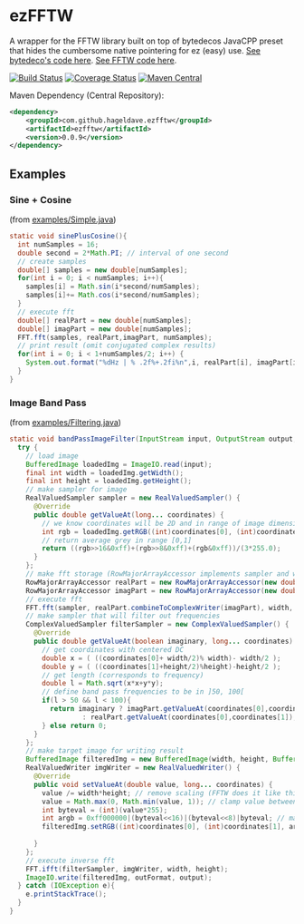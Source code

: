 # ezFFTW

A wrapper for the FFTW library built on top of bytedecos JavaCPP preset that hides the cumbersome native pointering for ez (easy) use. [See bytedeco's code here](https://github.com/bytedeco/javacpp-presets/tree/master/fftw). [See FFTW code here](https://github.com/FFTW/fftw3).

[![Build Status](https://travis-ci.org/hageldave/ezFFTW.svg?branch=master)](https://travis-ci.org/hageldave/ezFFTW)
[![Coverage Status](https://coveralls.io/repos/github/hageldave/ezFFTW/badge.svg?branch=master)](https://coveralls.io/github/hageldave/ezFFTW?branch=master)
[![Maven Central](https://img.shields.io/maven-central/v/com.github.hageldave.ezfftw/ezfftw.svg)](http://search.maven.org/#artifactdetails|com.github.hageldave.ezfftw|ezfftw|0.0.9|jar)

Maven Dependency (Central Repository):
```xml
<dependency>
    <groupId>com.github.hageldave.ezfftw</groupId>
    <artifactId>ezfftw</artifactId>
    <version>0.0.9</version>
</dependency>
```

## Examples

### Sine + Cosine
(from [examples/Simple.java](../master/src/test/java/hageldave/ezfftw/dp/example/Simple.java))
```java
static void sinePlusCosine(){
  int numSamples = 16;
  double second = 2*Math.PI; // interval of one second
  // create samples
  double[] samples = new double[numSamples];
  for(int i = 0; i < numSamples; i++){
    samples[i] = Math.sin(i*second/numSamples);
    samples[i]+= Math.cos(i*second/numSamples);
  }
  // execute fft
  double[] realPart = new double[numSamples];
  double[] imagPart = new double[numSamples];
  FFT.fft(samples, realPart,imagPart, numSamples);
  // print result (omit conjugated complex results)
  for(int i = 0; i < 1+numSamples/2; i++) {
    System.out.format("%dHz | % .2f%+.2fi%n",i, realPart[i], imagPart[i]);
  }
}
```

### Image Band Pass
(from [examples/Filtering.java](../master/src/test/java/hageldave/ezfftw/dp/example/Filtering.java))
```java
static void bandPassImageFilter(InputStream input, OutputStream output, String outFormat){
  try {
    // load image
    BufferedImage loadedImg = ImageIO.read(input);
    final int width = loadedImg.getWidth();
    final int height = loadedImg.getHeight();
    // make sampler for image
    RealValuedSampler sampler = new RealValuedSampler() {
      @Override
      public double getValueAt(long... coordinates) {
        // we know coordinates will be 2D and in range of image dimensions
        int rgb = loadedImg.getRGB((int)coordinates[0], (int)coordinates[1]);
        // return average grey in range [0,1]
        return ((rgb>>16&0xff)+(rgb>>8&0xff)+(rgb&0xff))/(3*255.0); 
      }
    };
    // make fft storage (RowMajorArrayAccessor implements sampler and writer)
    RowMajorArrayAccessor realPart = new RowMajorArrayAccessor(new double[width*height], width,height);
    RowMajorArrayAccessor imagPart = new RowMajorArrayAccessor(new double[width*height], width,height);
    // execute fft
    FFT.fft(sampler, realPart.combineToComplexWriter(imagPart), width, height);
    // make sampler that will filter out frequencies
    ComplexValuedSampler filterSampler = new ComplexValuedSampler() {
      @Override
      public double getValueAt(boolean imaginary, long... coordinates) {
        // get coordinates with centered DC
        double x = ( ((coordinates[0]+ width/2)% width)- width/2 );
        double y = ( ((coordinates[1]+height/2)%height)-height/2 );
        // get length (corresponds to frequency)
        double l = Math.sqrt(x*x+y*y);
        // define band pass frequencies to be in ]50, 100[
        if(l > 50 && l < 100){
          return imaginary ? imagPart.getValueAt(coordinates[0],coordinates[1]) 
                  : realPart.getValueAt(coordinates[0],coordinates[1]);
        } else return 0;
      }
    };
    // make target image for writing result
    BufferedImage filteredImg = new BufferedImage(width, height, BufferedImage.TYPE_INT_ARGB);
    RealValuedWriter imgWriter = new RealValuedWriter() {
      @Override
      public void setValueAt(double value, long... coordinates) {
        value /= width*height; // remove scaling (FFTW does it like this)
        value = Math.max(0, Math.min(value, 1)); // clamp value between [0,1]
        int byteval = (int)(value*255);
        int argb = 0xff000000|(byteval<<16)|(byteval<<8)|byteval; // make greyscale argb
        filteredImg.setRGB((int)coordinates[0], (int)coordinates[1], argb);
            
      }
    };
    // execute inverse fft
    FFT.ifft(filterSampler, imgWriter, width, height);
    ImageIO.write(filteredImg, outFormat, output);
  } catch (IOException e){
    e.printStackTrace();
  }
}
```
